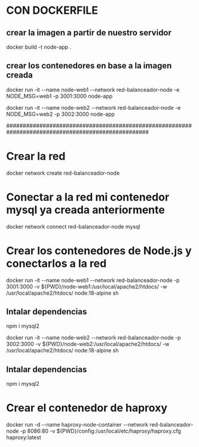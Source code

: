 # CON DOCKERFILE

## crear la imagen a partir de nuestro servidor
docker build -t node-app .

## crear los contenedores en base a la imagen creada
docker run -it --name node-web1 --network red-balanceador-node -e NODE_MSG=web1 -p 3001:3000 node-app

docker run -it --name node-web2 --network red-balanceador-node -e NODE_MSG=web2 -p 3002:3000 node-app


###################################################################################################

# Crear la red
docker network create red-balanceador-node

# Conectar a la red mi contenedor mysql ya creada anteriormente
docker network connect red-balanceador-node mysql


# Crear los contenedores de Node.js y conectarlos a la red

docker run -it --name node-web1 --network red-balanceador-node -p 3001:3000 -v ${PWD}/node-web1:/usr/local/apache2/htdocs/ -w /usr/local/apache2/htdocs/ node:18-alpine sh

## Intalar dependencias
npm i mysql2

docker run -it --name node-web2 --network red-balanceador-node -p 3002:3000 -v ${PWD}/node-web2:/usr/local/apache2/htdocs/ -w /usr/local/apache2/htdocs/ node:18-alpine sh

## Intalar dependencias
npm i mysql2


# Crear el contenedor de  haproxy
docker run -d --name haproxy-node-container --network red-balanceador-node -p 8086:80 -v ${PWD}/config:/usr/local/etc/haproxy/haproxy.cfg haproxy:latest

